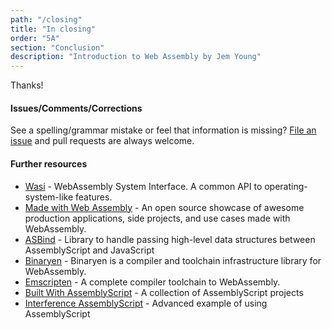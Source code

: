 ```yaml
---
path: "/closing"
title: "In closing"
order: "5A"
section: "Conclusion"
description: "Introduction to Web Assembly by Jem Young"
---
```

Thanks!

#### Issues/Comments/Corrections
See a spelling/grammar mistake or feel that information is missing? [File an issue](https://github.com/young/intro-to-web-assembly/issues) and pull requests are always welcome.


#### Further resources
- [Wasi](https://wasi.dev/) - WebAssembly System Interface. A common API to operating-system-like features.
- [Made with Web Assembly](https://madewithwebassembly.com/) - An open source showcase of awesome production applications, side projects, and use cases made with WebAssembly.
- [ASBind](https://github.com/torch2424/as-bind) - Library to handle passing high-level data structures between AssemblyScript and JavaScript
- [Binaryen](https://github.com/WebAssembly/binaryen) - Binaryen is a compiler and toolchain infrastructure library for WebAssembly.
- [Emscripten](https://emscripten.org/) - A complete compiler toolchain to WebAssembly.
- [Built With AssemblyScript](https://www.assemblyscript.org/built-with-assemblyscript.html#built-with-assemblyscript) - A collection of AssemblyScript projects
- [Interference AssemblyScript](https://www.assemblyscript.org/examples/interference.html#example) - Advanced example of using AssemblyScript
